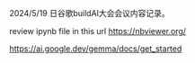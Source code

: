 2024/5/19 日谷歌buildAI大会会议内容记录。

review ipynb file in this url https://nbviewer.org/

https://ai.google.dev/gemma/docs/get_started
